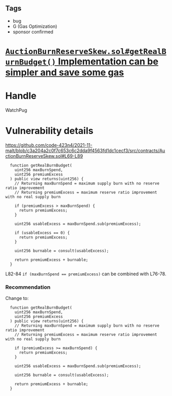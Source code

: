 ## Tags

- bug
- G (Gas Optimization)
- sponsor confirmed

# [`AuctionBurnReserveSkew.sol#getRealBurnBudget()` Implementation can be simpler and save some gas](https://github.com/code-423n4/2021-11-malt-findings/issues/306) 

# Handle

WatchPug


# Vulnerability details

https://github.com/code-423n4/2021-11-malt/blob/c3a204a2c0f7c653c6c2dda9f4563fd1dc1cecf3/src/contracts/AuctionBurnReserveSkew.sol#L69-L89

```solidity=69{76,82-84}
  function getRealBurnBudget(
    uint256 maxBurnSpend,
    uint256 premiumExcess
  ) public view returns(uint256) {
    // Returning maxBurnSpend = maximum supply burn with no reserve ratio improvement
    // Returning premiumExcess = maximum reserve ratio improvement with no real supply burn

    if (premiumExcess > maxBurnSpend) {
      return premiumExcess;
    }

    uint256 usableExcess = maxBurnSpend.sub(premiumExcess);

    if (usableExcess == 0) {
      return premiumExcess;
    }

    uint256 burnable = consult(usableExcess);

    return premiumExcess + burnable;
  }
```

L82-84 `if (maxBurnSpend == premiumExcess)` can be combined with L76-78.

### Recommendation

Change to:

```solidity=69{76}
  function getRealBurnBudget(
    uint256 maxBurnSpend,
    uint256 premiumExcess
  ) public view returns(uint256) {
    // Returning maxBurnSpend = maximum supply burn with no reserve ratio improvement
    // Returning premiumExcess = maximum reserve ratio improvement with no real supply burn

    if (premiumExcess >= maxBurnSpend) {
      return premiumExcess;
    }

    uint256 usableExcess = maxBurnSpend.sub(premiumExcess);

    uint256 burnable = consult(usableExcess);

    return premiumExcess + burnable;
  }
```

